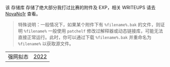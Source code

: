 该 存储库 存储了绝大部分我打过比赛的附件及 EXP，相关 WRITEUPS 请去 [NovaNo1r](https://novanoir.moe) 查看。

> 特殊说明：一般情况下，如果某个附件下有 `%filename%.bak` 的文件，则证明 `%filename%` 一般使用 `patchelf` 修改过解释器或动态链接库，可能无法直接正常运行。此时，你可以通过下载 `%filename%.bak` 并重命名为 `%filename%` 以获取源文件。

|      |      |
| ---- | ---- |
|   强网拟态   |   [2022](强网拟态2022/)   |